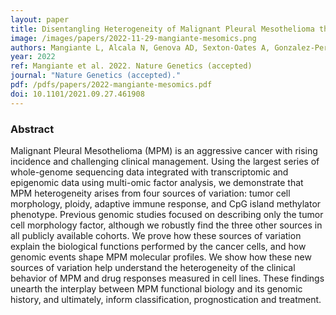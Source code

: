 ```yaml
---
layout: paper
title: Disentangling Heterogeneity of Malignant Pleural Mesothelioma through Deep Integrative Omics Analyses 
image: /images/papers/2022-11-29-mangiante-mesomics.png
authors: Mangiante L, Alcala N, Genova AD, Sexton-Oates A, Gonzalez-Perez A, Khandekar A, Bergstrom EN, Kim J, Giacobi C, Stang NL, Boyault S, Cuenin C, Tabone-Eglinger S, Damiola F, Voegele C, Ardin M, Michallet M, Soudade L, Delhomme TM, Poret A, Brevet M, Copin M, Giusiano-Courcambeck S, Damotte D, Girard C, Hofman V, Hofman P, Mouroux J, Lacomme S, Mazieres J, Montpreville VT, Perrin C, Planchard G, Rouquette I, Sagan C, Scherpereel A, Thivolet F, Vignaud J, Jean D, Ilg AGS, Olaso R, Meyer V, Boland A, Deleuze J, Altmuller J, Nuernberg P, Lantuejoul S, Ghantous A, Maussion C, Courtiol P, Hernandez-Vargas H, Caux C, Girard N, Lopez-Bigas N, Alexandrov LB, Salle FG, Foll M, Fernandez-Cuesta L
year: 2022
ref: Mangiante et al. 2022. Nature Genetics (accepted)
journal: "Nature Genetics (accepted)."
pdf: /pdfs/papers/2022-mangiante-mesomics.pdf
doi: 10.1101/2021.09.27.461908
---
```


### Abstract
Malignant Pleural Mesothelioma (MPM) is an aggressive cancer with rising incidence and challenging clinical management. Using the largest series of whole-genome sequencing data integrated with transcriptomic and epigenomic data using multi-omic factor analysis, we demonstrate that MPM heterogeneity arises from four sources of variation: tumor cell morphology, ploidy, adaptive immune response, and CpG island methylator phenotype. Previous genomic studies focused on describing only the tumor cell morphology factor, although we robustly find the three other sources in all publicly available cohorts. We prove how these sources of variation explain the biological functions performed by the cancer cells, and how genomic events shape MPM molecular profiles. We show how these new sources of variation help understand the heterogeneity of the clinical behavior of MPM and drug responses measured in cell lines. These findings unearth the interplay between MPM functional biology and its genomic history, and ultimately, inform classification, prognostication and treatment.

